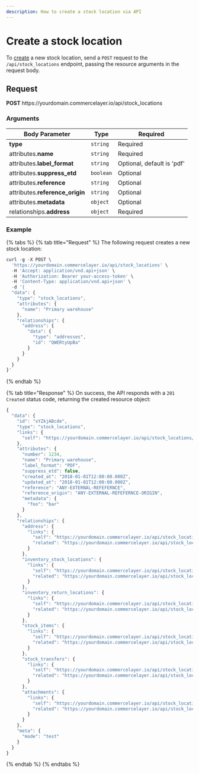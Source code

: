 ```yaml
---
description: How to create a stock location via API
---
```


# Create a stock location

To <a href="https://docs.commercelayer.io/developers/creating-resources" target="_blank">create</a> a new stock location, send a `POST` request to the `/api/stock_locations` endpoint, passing the resource arguments in the request body.

## Request

**POST** https://<i></i>yourdomain.commercelayer.io/api/stock_locations

### Arguments

| Body Parameter | Type     | Required |
| -------------- | -------- | -------- |
| **type**       | `string` | Required |
| attributes.**name** | `string` | Required |
| attributes.**label_format** | `string` | Optional, default is 'pdf' |
| attributes.**suppress_etd** | `boolean` | Optional |
| attributes.**reference** | `string` | Optional |
| attributes.**reference_origin** | `string` | Optional |
| attributes.**metadata** | `object` | Optional |
| relationships.**address** | `object` | Required |

### Example

{% tabs %}
{% tab title="Request" %}
The following request creates a new stock location:

```javascript
curl -g -X POST \
  'https://yourdomain.commercelayer.io/api/stock_locations' \
  -H 'Accept: application/vnd.api+json' \
  -H 'Authorization: Bearer your-access-token' \
  -H 'Content-Type: application/vnd.api+json' \
  -d '{
  "data": {
    "type": "stock_locations",
    "attributes": {
      "name": "Primary warehouse"
    },
    "relationships": {
      "address": {
        "data": {
          "type": "addresses",
          "id": "QWERtyUpBa"
        }
      }
    }
  }
}'
```
{% endtab %}

{% tab title="Response" %}
On success, the API responds with a `201 Created` status code, returning the created resource object:

```javascript
{
  "data": {
    "id": "xYZkjABcde",
    "type": "stock_locations",
    "links": {
      "self": "https://yourdomain.commercelayer.io/api/stock_locations/xYZkjABcde"
    },
    "attributes": {
      "number": 1234,
      "name": "Primary warehouse",
      "label_format": "PDF",
      "suppress_etd": false,
      "created_at": "2018-01-01T12:00:00.000Z",
      "updated_at": "2018-01-01T12:00:00.000Z",
      "reference": "ANY-EXTERNAL-REFEFERNCE",
      "reference_origin": "ANY-EXTERNAL-REFEFERNCE-ORIGIN",
      "metadata": {
        "foo": "bar"
      }
    },
    "relationships": {
      "address": {
        "links": {
          "self": "https://yourdomain.commercelayer.io/api/stock_locations/xYZkjABcde/relationships/address",
          "related": "https://yourdomain.commercelayer.io/api/stock_locations/xYZkjABcde/address"
        }
      },
      "inventory_stock_locations": {
        "links": {
          "self": "https://yourdomain.commercelayer.io/api/stock_locations/xYZkjABcde/relationships/inventory_stock_locations",
          "related": "https://yourdomain.commercelayer.io/api/stock_locations/xYZkjABcde/inventory_stock_locations"
        }
      },
      "inventory_return_locations": {
        "links": {
          "self": "https://yourdomain.commercelayer.io/api/stock_locations/xYZkjABcde/relationships/inventory_return_locations",
          "related": "https://yourdomain.commercelayer.io/api/stock_locations/xYZkjABcde/inventory_return_locations"
        }
      },
      "stock_items": {
        "links": {
          "self": "https://yourdomain.commercelayer.io/api/stock_locations/xYZkjABcde/relationships/stock_items",
          "related": "https://yourdomain.commercelayer.io/api/stock_locations/xYZkjABcde/stock_items"
        }
      },
      "stock_transfers": {
        "links": {
          "self": "https://yourdomain.commercelayer.io/api/stock_locations/xYZkjABcde/relationships/stock_transfers",
          "related": "https://yourdomain.commercelayer.io/api/stock_locations/xYZkjABcde/stock_transfers"
        }
      },
      "attachments": {
        "links": {
          "self": "https://yourdomain.commercelayer.io/api/stock_locations/xYZkjABcde/relationships/attachments",
          "related": "https://yourdomain.commercelayer.io/api/stock_locations/xYZkjABcde/attachments"
        }
      }
    },
    "meta": {
      "mode": "test"
    }
  }
}
```
{% endtab %}
{% endtabs %}

